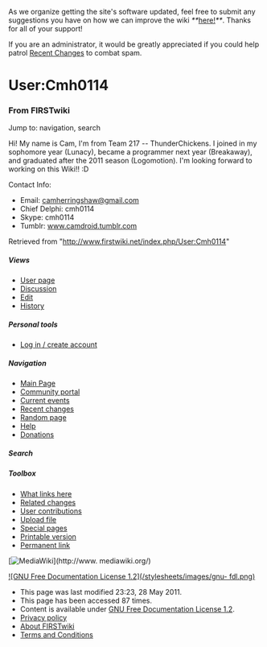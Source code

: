 As we organize getting the site's software updated, feel free to submit any
suggestions you have on how we can improve the wiki
_**_[here!](/index.php/User:Hallry/Suggestions "User:Hallry/Suggestions"
)_**_. Thanks for all of your support!

If you are an administrator, it would be greatly appreciated if you could help
patrol [Recent Changes](/index.php/Special:Recentchanges
"Special:Recentchanges" ) to combat spam.

# User:Cmh0114

### From FIRSTwiki

Jump to: navigation, search

Hi! My name is Cam, I'm from Team 217 -- ThunderChickens. I joined in my
sophomore year (Lunacy), became a programmer next year (Breakaway), and
graduated after the 2011 season (Logomotion). I'm looking forward to working
on this Wiki!!  :D

Contact Info:

  * Email: camherringshaw@gmail.com 
  * Chief Delphi: cmh0114 
  * Skype: cmh0114 
  * Tumblr: www.camdroid.tumblr.com 

Retrieved from "<http://www.firstwiki.net/index.php/User:Cmh0114>"

##### Views

  * [User page](/index.php/User:Cmh0114)
  * [Discussion](/index.php/User_talk:Cmh0114)
  * [Edit](/index.php?title=User:Cmh0114&action=edit)
  * [History](/index.php?title=User:Cmh0114&action=history)

##### Personal tools

  * [Log in / create account](/index.php?title=Special:Userlogin&returnto=User:Cmh0114)

[](/index.php/Main_Page "Main Page" )

##### Navigation

  * [Main Page](/index.php/Main_Page)
  * [Community portal](/index.php/FIRSTwiki:Community_portal)
  * [Current events](/index.php/Current_events)
  * [Recent changes](/index.php/Special:Recentchanges)
  * [Random page](/index.php/Special:Random)
  * [Help](/index.php/FIRSTwiki:Help)
  * [Donations](/index.php/FIRSTwiki:Site_support)

##### Search



##### Toolbox

  * [What links here](/index.php/Special:Whatlinkshere/User:Cmh0114)
  * [Related changes](/index.php/Special:Recentchangeslinked/User:Cmh0114)
  * [User contributions](/index.php/Special:Contributions/Cmh0114)
  * [Upload file](/index.php/Special:Upload)
  * [Special pages](/index.php/Special:Specialpages)
  * [Printable version](/index.php?title=User:Cmh0114&printable=yes)
  * [Permanent link](/index.php?title=User:Cmh0114&oldid=79724)

[![MediaWiki](/skins/common/images/poweredby_mediawiki_88x31.png)](http://www.
mediawiki.org/)

[![GNU Free Documentation License 1.2](/stylesheets/images/gnu-
fdl.png)](http://www.gnu.org/copyleft/fdl.html)

  * This page was last modified 23:23, 28 May 2011.
  * This page has been accessed 87 times.
  * Content is available under [GNU Free Documentation License 1.2](http://www.gnu.org/copyleft/fdl.html "http://www.gnu.org/copyleft/fdl.html" ).
  * [Privacy policy](/index.php/FIRSTwiki:Privacy_policy "FIRSTwiki:Privacy policy" )
  * [About FIRSTwiki](/index.php/FIRSTwiki:About "FIRSTwiki:About" )
  * [Terms and Conditions](/index.php/FIRSTwiki:Terms_and_conditions "FIRSTwiki:Terms and conditions" )

